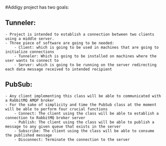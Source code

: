 #Addigy project has two goals:

## Tunneler:
	- Project is intended to establish a connection between two clients using a middle server.
	- Three piece of software are going to be needed:
		- Client: which is going to be used in machines that are going to initialize connections
		- Tunneler: Which is going to be installed on machines where the user wants to connect to
		- Server: which is going to be running on the server redirecting each data message received to intended recipient

## PubSub:
    - Any client implementing this class will be able to communicated with a RabbitMQ AMQP broker
    - For the sake of simplicity and time the PubSub class at the moment will be able to perform four crucial functions
        - Connect: The client using the class will be able to establish a connection to RabbitMQ broker server
        - Publish: The client using the class will be able to publish a message to any given queue that exists in the server
        - Subscribe: The client using the class will be able to consume the published message
        - Disconnect: Terminate the connection to the server
